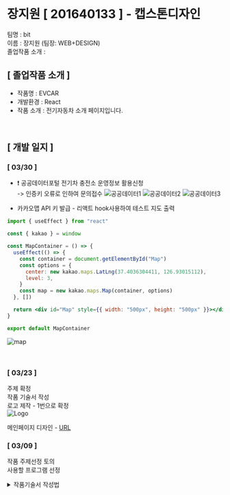 # 장지원 [ 201640133 ] - 캡스톤디자인

팀명 : bit<br />
이름 : 장지원 (팀장: WEB+DESIGN)<br />
졸업작품 소개 : <br />

## **[ 졸업작품 소개 ]**

- 작품명 : EVCAR
  <br />
- 개발환경 : React
  <br />
- 작품 소개 : 전기자동차 소개 페이지입니다.

<br/>

## **[ 개발 일지 ]**

### [ 03/30 ]

- ❗ 공공데이터포털 전기차 충전소 운영정보 활용신청<br />
  -> 인증키 오류로 인하여 문의접수
  ![공공데이터1](https://postfiles.pstatic.net/MjAyMjA0MDFfMjY1/MDAxNjQ4ODIxMjg1NTg0.e1tuw39zKLycPKqMzLI72b0UUQJRNrxOhArGRtbw6-Qg.KmSvlf16uvzDrB8QcvMEfg0s9t-tv1By4T6irCUu4Ywg.PNG.charade6/1.PNG?type=w773)
  ![공공데이터2](https://postfiles.pstatic.net/MjAyMjA0MDFfMjAw/MDAxNjQ4ODIxMjg1NTQ5.I0aC7_91xlhf2gesqWj3MPxMctNAQAUz0nVmWpRAuKQg.TwrpP2KVBb5aWVP-nSB0me8wDrk5Q5VEoU2er7hNmK8g.PNG.charade6/3.PNG?type=w773)
  ![공공데이터3](https://postfiles.pstatic.net/MjAyMjA0MDFfODIg/MDAxNjQ4ODIxMjg1NTU5.msGnrFGcnKdq3Iv7bbAWTi3APtEr58O6rpmyOHmQG5Yg.qE_H9DXCz7orDZv7BMNzSL4qgywmrcYoYOG20UPfh_cg.PNG.charade6/2.PNG?type=w773)

- 카카오맵 API 키 발급 - 리액트 hook사용하여 테스트 지도 출력

```jsx
import { useEffect } from "react"

const { kakao } = window

const MapContainer = () => {
  useEffect(() => {
    const container = document.getElementById("Map")
    const options = {
      center: new kakao.maps.LatLng(37.4036304411, 126.93015112),
      level: 3,
    }
    const map = new kakao.maps.Map(container, options)
  }, [])

  return <div id="Map" style={{ width: "500px", height: "500px" }}></div>
}

export default MapContainer
```

![map](https://postfiles.pstatic.net/MjAyMjA0MDFfNTcg/MDAxNjQ4ODIzNDMyODY5.drXS5BILYMs62hZpheodqNQHLTzKNk60e_t_kcnn6ngg.GGSPZE_PXZ-I0ULcrgqFw2NS50wxgm-ibDHhxePwfXgg.PNG.charade6/%EC%A0%9C%EB%AA%A9_%EC%97%86%EC%9D%8C.png?type=w773)

<br />

### [ 03/23 ]

주제 확정<br />
작품 기술서 작성<br />
로고 제작 - 1번으로 확정<br />
![Logo](https://postfiles.pstatic.net/MjAyMjA0MDJfMjIy/MDAxNjQ4ODI5NzkzMzU5.B4lFh_JzhevasoqiLkG9fl1esaGK1Bm4bWSAIiHHlNsg.93H3AMYt5LpCXMxgCO5K7o0L0_2biUPL0FJpuf755mUg.PNG.charade6/LOGO.png?type=w773)

메인페이지 디자인 - [URL](https://xd.adobe.com/view/33f1e908-2110-4dd0-971a-23997cf09deb-66a2/)

### [ 03/09 ]

작품 주제선정 토의<br />
사용할 프로그램 선정<br />

<details>
    <summary>작품기술서 작성법</summary>
    
    팀규칙 - 규율, 규칙 작성

    작품기획(브레인 스토밍)
    As-Is 현재상태(현재 프로세스)
        - 프로세스 목록 작업(엑셀), 체계도 작성(계층구조), 업무흐름(플로우 차트)

    To-Be 미래상태(이상적인 상황, 개선된 프로세스)
        - 프로세스 목록 작업(엑셀), 체계도 작성(계층구조), 업무흐름(플로우 차트)

    비슷한 사례 - 유사한 프로젝트의 url, 이름, 특징
    예상 장애요인 - 개발시의 문제점 ex>유사사이트를 찾을 수 없음, 스터디가 덜됨

</details>
